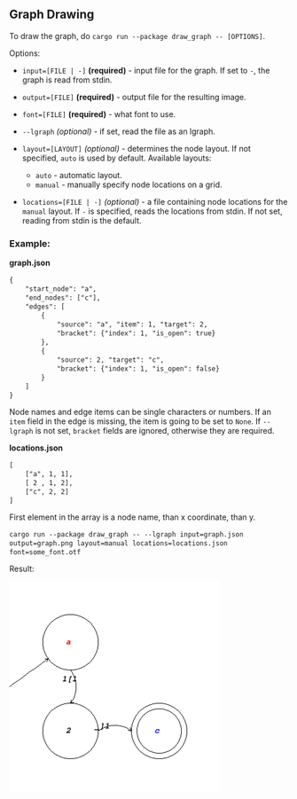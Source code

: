 ## Graph Drawing

To draw the graph, do ```cargo run --package draw_graph -- [OPTIONS]```.

Options:
    
- `input=[FILE | -]` **(required)** - input file for the graph. If set to `-`, the graph is read from stdin.
- `output=[FILE]` **(required)** - output file for the resulting image.
- `font=[FILE]` **(required)** - what font to use.
- `--lgraph` *(optional)* - if set, read the file as an lgraph.
- `layout=[LAYOUT]` *(optional)* - determines the node layout. If not specified, `auto` is used by default. Available layouts:
    - `auto` - automatic layout.
    - `manual` - manually specify node locations on a grid.

- `locations=[FILE | -]` *(optional)* - a file containing node locations for the `manual` layout. If `-` is specified, reads the locations from stdin. If not set, reading from stdin is the default.



### Example:

**graph.json**

    {
        "start_node": "a",
        "end_nodes": ["c"],
        "edges": [
            {
                "source": "a", "item": 1, "target": 2, 
                "bracket": {"index": 1, "is_open": true}
            },
            {
                "source": 2, "target": "c", 
                "bracket": {"index": 1, "is_open": false}
            }
        ] 
    }

Node names and edge items can be single characters or numbers. If an `item` field in the edge is missing, the item is going to be set to `None`. If `--lgraph` is not set, `bracket` fields are ignored, otherwise they are required.

**locations.json**

    [
        ["a", 1, 1],
        [ 2 , 1, 2],
        ["c", 2, 2]
    ]

First element in the array is a node name, than x coordinate, than y. 

    cargo run --package draw_graph -- --lgraph input=graph.json output=graph.png layout=manual locations=locations.json font=some_font.otf


Result:

![Generated file](graph.png)